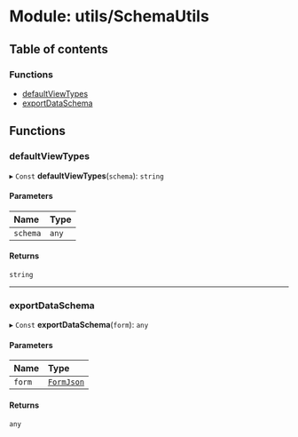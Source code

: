 # Module: utils/SchemaUtils

## Table of contents

### Functions

- [defaultViewTypes](utils_SchemaUtils.md#defaultviewtypes)
- [exportDataSchema](utils_SchemaUtils.md#exportdataschema)

## Functions

### defaultViewTypes

▸ `Const` **defaultViewTypes**(`schema`): `string`

#### Parameters

| Name | Type |
| :------ | :------ |
| `schema` | `any` |

#### Returns

`string`

___

### exportDataSchema

▸ `Const` **exportDataSchema**(`form`): `any`

#### Parameters

| Name | Type |
| :------ | :------ |
| `form` | [`FormJson`](types_Json.md#formjson) |

#### Returns

`any`

